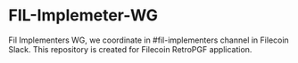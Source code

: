 # FIL-Implemeter-WG
Fil Implementers WG, we coordinate in #fil-implementers channel in Filecoin Slack. This repository is created for Filecoin RetroPGF application.
